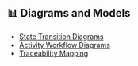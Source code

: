 ## 📊 Diagrams and Models

- [State Transition Diagrams](diagrams/State_Transition_Diagrams.md)
- [Activity Workflow Diagrams](diagrams/Activity_Workflow_Modeling.md)
- [Traceability Mapping](diagrams/Traceability_Matrix.md)
